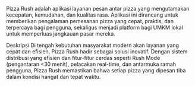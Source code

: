 Pizza Rush adalah aplikasi layanan pesan antar pizza yang mengutamakan kecepatan, kemudahan, dan kualitas rasa. Aplikasi ini dirancang untuk memberikan pengalaman pemesanan pizza yang 
cepat, praktis, dan terpercaya bagi pengguna, sekaligus menjadi platform bagi UMKM lokal untuk memperluas jangkauan pasar mereka.

Deskripsi
Di tengah kebutuhan masyarakat modern akan layanan yang cepat dan efisien, Pizza Rush hadir sebagai solusi inovatif. Dengan sistem distribusi yang efisien dan fitur-fitur cerdas seperti Rush Mode 
(pengantaran <30 menit), pelacakan real-time, dan antarmuka ramah pengguna, Pizza Rush memastikan bahwa setiap pizza yang dipesan tiba dalam kondisi hangat dan tepat waktu.
